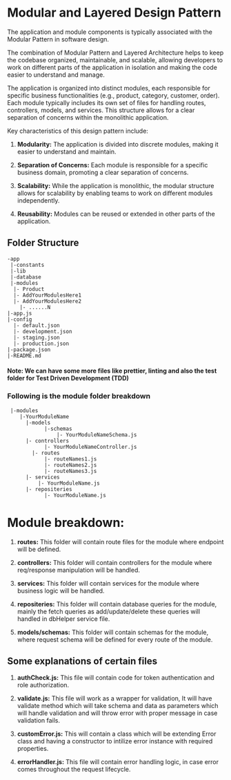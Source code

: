 # Modular and Layered Design Pattern

The application and module components is typically associated with the Modular Pattern in software design.

The combination of Modular Pattern and Layered Architecture helps to keep the codebase organized, maintainable, and scalable, allowing developers to work on different parts of the application in isolation and making the code easier to understand and manage.

The application is organized into distinct modules, each responsible for specific business functionalities (e.g., product, category, customer, order). Each module typically includes its own set of files for handling routes, controllers, models, and services. This structure allows for a clear separation of concerns within the monolithic application.

Key characteristics of this design pattern include:

1. **Modularity:** The application is divided into discrete modules, making it easier to understand and maintain.

2. **Separation of Concerns:** Each module is responsible for a specific business domain, promoting a clear separation of concerns.

3. **Scalability:** While the application is monolithic, the modular structure allows for scalability by enabling teams to work on different modules independently.

4. **Reusability:** Modules can be reused or extended in other parts of the application.


## Folder Structure
```
-app
 |-constants
 |-lib
 |-database
 |-modules
  |- Product
  |- AddYourModulesHere1 
  |- AddYourModulesHere2
	|- ......N
|-app.js
|-config
  |- default.json
  |- development.json
  |- staging.json
  |- production.json
|-package.json
|-README.md
```
#### Note: We can have some more files like prettier, linting and also the test folder for Test Driven Development (TDD)

### Following is the module folder breakdown

```
 |-modules
    |-YourModuleName
      |-models
		    |-schemas
			    |- YourModuleNameSchema.js
      |- controllers
    		|- YourModuleNameController.js
	    |- routes
	    	|- routeNames1.js 
	    	|- routeNames2.js 
	    	|- routeNames3.js 
      |- services
          |- YourModuleName.js
      |- repositeries
            |- YourModuleName.js        
```

# Module breakdown: 

1. **routes:** This folder will contain route files for the module where endpoint will be defined.

2. **controllers:** This folder will contain controllers for the module where req/response manipulation will be handled.

3. **services:** This folder will contain services for the module where business logic will be handled.

4. **repositeries:** This folder will contain database queries for the module, mainly the fetch queries as add/update/delete these queries will handled in dbHelper service file.

5. **models/schemas:**  This folder will contain schemas for the module, where request schema will be defined for every route of the module.

## Some explanations of certain files

1. **authCheck.js:** This file will contain code for token authentication and role authorization.

2. **validate.js:** This file will work as a wrapper for validation, It will have validate method which will take schema and data as parameters which will handle validation and will throw error with proper message in case validation fails.

3. **customError.js:** This will contain a class which will be extending Error class and having a constructor to intilize error instance with required properties.

4. **errorHandler.js:** This file will contain error handling logic, in case error comes throughout the request lifecycle.
